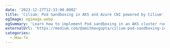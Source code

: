 ```yaml
---
date: '2023-12-27T12:33:00.000Z'
title: 'Cilium: Pod Sandboxing in AKS and Azure CNI powered by Cilium'
ogImage: ogimage.webp
ogSummary: 'Learn how to implement Pod sandboxing in an AKS cluster running Azure CNI powered by Cilium'
externalUrl: 'https://medium.com/@amitmavgupta/cilium-pod-sandboxing-in-aks-and-azure-cni-powered-by-cilium-b6586e831c64'
categories:
  - How-To
---
```

